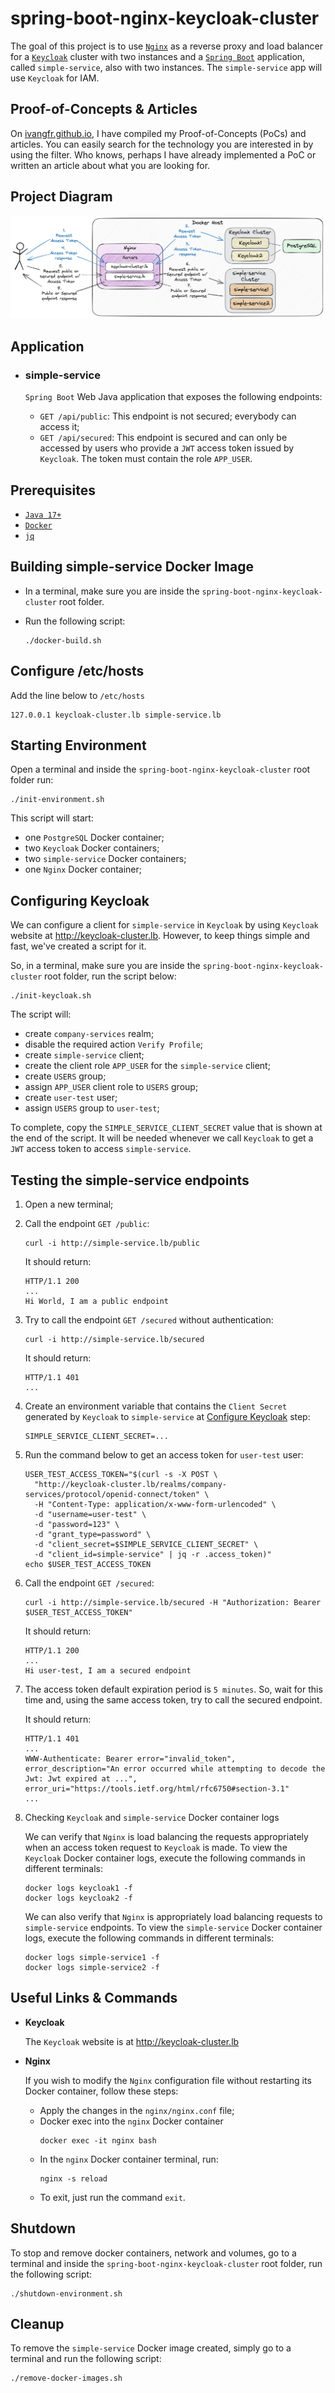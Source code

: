 # spring-boot-nginx-keycloak-cluster

The goal of this project is to use [`Nginx`](https://nginx.org/en/) as a reverse proxy and load balancer for a [`Keycloak`](https://www.keycloak.org/) cluster with two instances and a [`Spring Boot`](https://docs.spring.io/spring-boot/docs/current/reference/htmlsingle/) application, called `simple-service`, also with two instances. The `simple-service` app will use `Keycloak` for IAM.

## Proof-of-Concepts & Articles

On [ivangfr.github.io](https://ivangfr.github.io), I have compiled my Proof-of-Concepts (PoCs) and articles. You can easily search for the technology you are interested in by using the filter. Who knows, perhaps I have already implemented a PoC or written an article about what you are looking for.

## Project Diagram

![project-diagram](documentation/project-diagram.jpeg)

## Application

- ### simple-service

  `Spring Boot` Web Java application that exposes the following endpoints:
  - `GET /api/public`: This endpoint is not secured; everybody can access it;
  - `GET /api/secured`: This endpoint is secured and can only be accessed by users who provide a `JWT` access token issued by `Keycloak`. The token must contain the role `APP_USER`.

## Prerequisites

- [`Java 17+`](https://www.oracle.com/java/technologies/downloads/#java17)
- [`Docker`](https://www.docker.com/)
- [`jq`](https://stedolan.github.io/jq)

## Building simple-service Docker Image

- In a terminal, make sure you are inside the `spring-boot-nginx-keycloak-cluster` root folder.

- Run the following script:
  ```
  ./docker-build.sh
  ```

## Configure /etc/hosts

Add the line below to `/etc/hosts`
```
127.0.0.1 keycloak-cluster.lb simple-service.lb
```

## Starting Environment

Open a terminal and inside the `spring-boot-nginx-keycloak-cluster` root folder run:
```
./init-environment.sh
```

This script will start:
- one `PostgreSQL` Docker container;
- two `Keycloak` Docker containers;
- two `simple-service` Docker containers;
- one `Nginx` Docker container;

## Configuring Keycloak

We can configure a client for `simple-service` in `Keycloak` by using `Keycloak` website at http://keycloak-cluster.lb. However, to keep things simple and fast, we've created a script for it.

So, in a terminal, make sure you are inside the `spring-boot-nginx-keycloak-cluster` root folder, run the script below:
```
./init-keycloak.sh
```

The script will:
- create `company-services` realm;
- disable the required action `Verify Profile`;
- create `simple-service` client;
- create the client role `APP_USER` for the `simple-service` client;
- create `USERS` group;
- assign `APP_USER` client role to `USERS` group;
- create `user-test` user;
- assign `USERS` group to `user-test`;

To complete, copy the `SIMPLE_SERVICE_CLIENT_SECRET` value that is shown at the end of the script. It will be needed whenever we call `Keycloak` to get a `JWT` access token to access `simple-service`.

## Testing the simple-service endpoints

1. Open a new terminal;

2. Call the endpoint `GET /public`:
   ```
   curl -i http://simple-service.lb/public
   ```

   It should return:
   ```
   HTTP/1.1 200
   ...
   Hi World, I am a public endpoint
   ```

3. Try to call the endpoint `GET /secured` without authentication:
   ```
   curl -i http://simple-service.lb/secured
   ```

   It should return:
   ```
   HTTP/1.1 401
   ...
   ```

4. Create an environment variable that contains the `Client Secret` generated by `Keycloak` to `simple-service` at [Configure Keycloak](#configuring-keycloak) step:
   ```
   SIMPLE_SERVICE_CLIENT_SECRET=...
   ```

5. Run the command below to get an access token for `user-test` user:
   ```
   USER_TEST_ACCESS_TOKEN="$(curl -s -X POST \
     "http://keycloak-cluster.lb/realms/company-services/protocol/openid-connect/token" \
     -H "Content-Type: application/x-www-form-urlencoded" \
     -d "username=user-test" \
     -d "password=123" \
     -d "grant_type=password" \
     -d "client_secret=$SIMPLE_SERVICE_CLIENT_SECRET" \
     -d "client_id=simple-service" | jq -r .access_token)"
   echo $USER_TEST_ACCESS_TOKEN
   ```

6. Call the endpoint `GET /secured`:
   ```
   curl -i http://simple-service.lb/secured -H "Authorization: Bearer $USER_TEST_ACCESS_TOKEN"
   ```

   It should return:
   ```
   HTTP/1.1 200
   ...
   Hi user-test, I am a secured endpoint
   ```

7. The access token default expiration period is `5 minutes`. So, wait for this time and, using the same access token, try to call the secured endpoint.

   It should return:
   ```
   HTTP/1.1 401
   ...
   WWW-Authenticate: Bearer error="invalid_token", error_description="An error occurred while attempting to decode the Jwt: Jwt expired at ...", error_uri="https://tools.ietf.org/html/rfc6750#section-3.1"
   ...
   ```

8. Checking `Keycloak` and `simple-service` Docker container logs

   We can verify that `Nginx` is load balancing the requests appropriately when an access token request to `Keycloak` is made. To view the `Keycloak` Docker container logs, execute the following commands in different terminals:
   ```
   docker logs keycloak1 -f
   docker logs keycloak2 -f
   ```

   We can also verify that `Nginx` is appropriately load balancing requests to `simple-service` endpoints. To view the `simple-service` Docker container logs, execute the following commands in different terminals:
   ```
   docker logs simple-service1 -f
   docker logs simple-service2 -f
   ```

## Useful Links & Commands

- **Keycloak**
  
  The `Keycloak` website is at http://keycloak-cluster.lb

- **Nginx**

  If you wish to modify the `Nginx` configuration file without restarting its Docker container, follow these steps:
  
  - Apply the changes in the `nginx/nginx.conf` file;
  - Docker exec into the `nginx` Docker container
    ```
    docker exec -it nginx bash
    ```
  - In the `nginx` Docker container terminal, run:
    ```
    nginx -s reload
    ```
  - To exit, just run the command `exit`.

## Shutdown

To stop and remove docker containers, network and volumes, go to a terminal and inside the `spring-boot-nginx-keycloak-cluster` root folder, run the following script:
```
./shutdown-environment.sh
```

## Cleanup

To remove the `simple-service` Docker image created, simply go to a terminal and run the following script:
```
./remove-docker-images.sh
```